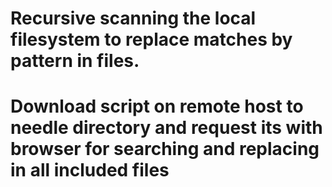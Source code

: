 # Recursive scanning the local filesystem to replace matches by pattern in files.
# Download script on remote host to needle directory and request its with browser for searching and replacing in all included files
